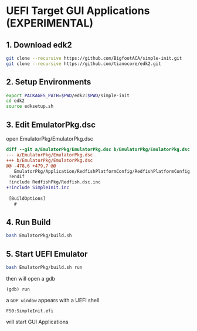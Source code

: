 # UEFI Target GUI Applications (EXPERIMENTAL)

## 1. Download edk2

``` bash
git clone --recursive https://github.com/BigfootACA/simple-init.git
git clone --recursive https://github.com/tianocore/edk2.git
```

## 2. Setup Environments

```bash
export PACKAGES_PATH=$PWD/edk2:$PWD/simple-init
cd edk2
source edksetup.sh
```

## 3. Edit EmulatorPkg.dsc
open EmulatorPkg/EmulatorPkg.dsc
```diff
diff --git a/EmulatorPkg/EmulatorPkg.dsc b/EmulatorPkg/EmulatorPkg.dsc
--- a/EmulatorPkg/EmulatorPkg.dsc
+++ b/EmulatorPkg/EmulatorPkg.dsc
@@ -478,6 +479,7 @@
   EmulatorPkg/Application/RedfishPlatformConfig/RedfishPlatformConfig.inf
 !endif
 !include RedfishPkg/Redfish.dsc.inc
+!include SimpleInit.inc
 
 [BuildOptions]
   #
```
## 4. Run Build

```bash
bash EmulatorPkg/build.sh
```

## 5. Start UEFI Emulator

``` bash
bash EmulatorPkg/build.sh run
```
then will open a gdb
```gdb
(gdb) run
```
a `GOP window` appears with a UEFI shell
```uefi
FS0:SimpleInit.efi
```
will start GUI Applications
